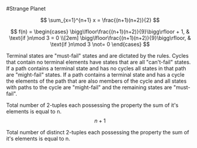 #Strange Planet

$$
\sum_{x=1}^{n+1} x = \frac{(n+1)(n+2)}{2}
$$



$$
f(n) =
\begin{cases}
\bigg\lfloor\frac{(n+1)(n+2)}{9}\bigg\rfloor + 1, & \text{if }n\mod 3 = 0 \\[2em]
\bigg\lfloor\frac{(n+1)(n+2)}{9}\bigg\rfloor, & \text{if }n\mod 3 \not= 0
\end{cases}
$$



Terminal states are "must-fail" states and are dictated by the rules. Cycles that contain no terminal elements have states that are all "can't-fail" states. If a path contains a terminal state and has no cycles all states in that path are "might-fail" states. If a path contains a terminal state and has a cycle the elements of the path that are also members of the cycle and all states with paths to the cycle are "might-fail" and the remaining states are "must-fail".  



Total number of 2-tuples each possessing the property the sum of it's elements is equal to n. 
$$
n + 1
$$

Total number of distinct 2-tuples each possessing the property the sum of it's elements is equal to n.

